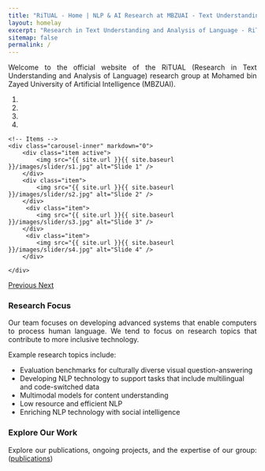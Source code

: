 ```yaml
---
title: "RiTUAL - Home | NLP & AI Research at MBZUAI - Text Understanding & Analysis"
layout: homelay
excerpt: "Research in Text Understanding and Analysis of Language - RiTUAL is a leading NLP and AI research group at Mohamed Bin Zayed University of Artificial Intelligences (MBZUAL), focusing on text understanding, multilingual NLP, and low-resource NLP."
sitemap: false
permalink: /
---
```


<div style="text-align: justify;">
Welcome to the official website of the RiTUAL (Research in Text Understanding and Analysis of Language) research group at Mohamed bin Zayed University of Artificial Intelligence (MBZUAI). 
</div>

<style>
#carousel img {
    width: 100%;
    height: 350px; /* Set the desired height */
    object-fit: cover; /* This will ensure the images cover the entire area while maintaining aspect ratio */
}
</style>

<div markdown="0" id="carousel" class="carousel slide" data-ride="carousel" data-interval="4000" data-pause="hover" >
    <!-- Menu -->
    <ol class="carousel-indicators">
        <li data-target="#carousel" data-slide-to="0" class="active"></li>
        <li data-target="#carousel" data-slide-to="1"></li>
        <li data-target="#carousel" data-slide-to="2"></li>
        <li data-target="#carousel" data-slide-to="3"></li>
        <!-- <li data-target="#carousel" data-slide-to="4"></li> -->
    </ol>

    <!-- Items -->
    <div class="carousel-inner" markdown="0">
        <div class="item active">
            <img src="{{ site.url }}{{ site.baseurl }}/images/slider/s1.jpg" alt="Slide 1" />
        </div>
        <div class="item">
            <img src="{{ site.url }}{{ site.baseurl }}/images/slider/s2.jpg" alt="Slide 2" />
        </div>    
         <div class="item">
            <img src="{{ site.url }}{{ site.baseurl }}/images/slider/s3.jpg" alt="Slide 3" />
        </div>    
         <div class="item">
            <img src="{{ site.url }}{{ site.baseurl }}/images/slider/s4.jpg" alt="Slide 4" />
        </div> 
        
    </div>
  <a class="left carousel-control" href="#carousel" role="button" data-slide="prev">
    <span class="glyphicon glyphicon-chevron-left" aria-hidden="true"></span>
    <span class="sr-only">Previous</span>
  </a>
  <a class="right carousel-control" href="#carousel" role="button" data-slide="next">
    <span class="glyphicon glyphicon-chevron-right" aria-hidden="true"></span>
    <span class="sr-only">Next</span>
  </a>
</div>

<h3 class="navy">Research Focus</h3>

<div style="text-align: justify;">
Our team focuses on developing advanced systems that enable computers to process human language. We tend to focus on research topics that contribute to more inclusive technology.
</div>

Example research topics include:

* Evaluation benchmarks for culturally diverse visual question-answering
* Developing NLP technology to support tasks that include multilingual and code-switched data
* Multimodal models for content understanding
* Low resource and efficient NLP
* Enriching NLP technology with social intelligence 


<h3>Explore Our Work</h3>

<div style="text-align: justify;">
Explore our publications, ongoing projects, and the expertise of our group: (<a href="{{ site.url }}{{ site.baseurl }}/publications">publications</a>)
</div>
